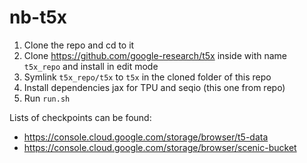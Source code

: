 # nb-t5x

1. Clone the repo and cd to it
2. Clone https://github.com/google-research/t5x inside with name `t5x_repo` and install in edit mode
3. Symlink `t5x_repo/t5x` to `t5x` in the cloned folder of this repo
3. Install dependencies jax for TPU and seqio (this one from repo)
4. Run `run.sh`

Lists of checkpoints can be found:
- https://console.cloud.google.com/storage/browser/t5-data
- https://console.cloud.google.com/storage/browser/scenic-bucket
